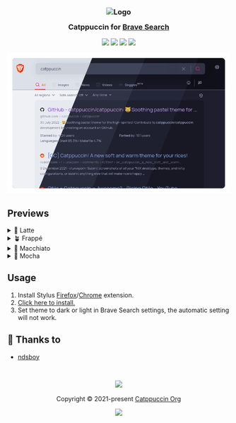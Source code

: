 <h3 align="center">
	<img src="https://raw.githubusercontent.com/catppuccin/catppuccin/main/assets/logos/exports/1544x1544_circle.png" width="100" alt="Logo"/><br/>
	<img src="https://raw.githubusercontent.com/catppuccin/catppuccin/main/assets/misc/transparent.png" height="30" width="0px"/>
	Catppuccin for <a href="https://search.brave.com">Brave Search</a>
	<img src="https://raw.githubusercontent.com/catppuccin/catppuccin/main/assets/misc/transparent.png" height="30" width="0px"/>
</h3>

<p align="center">
	<a href="https://github.com/catppuccin/brave-search/stargazers"><img src="https://img.shields.io/github/stars/catppuccin/brave-search?colorA=363a4f&colorB=b7bdf8&style=for-the-badge"></a>
	<a href="https://github.com/catppuccin/brave-search/issues"><img src="https://img.shields.io/github/issues/catppuccin/brave-search?colorA=363a4f&colorB=f5a97f&style=for-the-badge"></a>
	<a href="https://github.com/catppuccin/brave-search/contributors"><img src="https://img.shields.io/github/contributors/catppuccin/brave-search?colorA=363a4f&colorB=a6da95&style=for-the-badge"></a>
	<a href="https://github.com/catppuccin/brave-search/raw/main/catppuccin.user.css"><img src="https://img.shields.io/badge/stylus-install-cba6f7?colorA=363a4f&style=for-the-badge"></a>
</p>

<p align="center">
	<img src="https://github.com/catppuccin/brave-search/blob/main/assets/preview.png"/>
</p>

## Previews

<details>
<summary>🌻 Latte</summary>
<img src="https://github.com/catppuccin/brave-search/blob/main/assets/latte.png"/>
</details>
<details>
<summary>🪴 Frappé</summary>
<img src="https://github.com/catppuccin/brave-search/blob/main/assets/frappe.png"/>
</details>
<details>
<summary>🌺 Macchiato</summary>
<img src="https://github.com/catppuccin/brave-search/blob/main/assets/macchiato.png"/>
</details>
<details>
<summary>🌿 Mocha</summary>
<img src="https://github.com/catppuccin/brave-search/blob/main/assets/mocha.png"/>
</details>

## Usage

1. Install Stylus [Firefox](https://addons.mozilla.org/en-GB/firefox/addon/styl-us/)/[Chrome](https://chrome.google.com/webstore/detail/stylus/clngdbkpkpeebahjckkjfobafhncgmne) extension.
2. [Click here to install.](https://github.com/catppuccin/brave-search/raw/main/catppuccin.user.css)
3. Set theme to dark or light in Brave Search settings, the automatic setting will not work.

## 💝 Thanks to

- [ndsboy](https://github.com/ndsboy)

&nbsp;

<p align="center">
	<img src="https://raw.githubusercontent.com/catppuccin/catppuccin/main/assets/footers/gray0_ctp_on_line.svg?sanitize=true" />
</p>

<p align="center">
	Copyright &copy; 2021-present <a href="https://github.com/catppuccin" target="_blank">Catppuccin Org</a>
</p>

<p align="center">
	<a href="https://github.com/catppuccin/catppuccin/blob/main/LICENSE"><img src="https://img.shields.io/static/v1.svg?style=for-the-badge&label=License&message=MIT&logoColor=d9e0ee&colorA=363a4f&colorB=b7bdf8"/></a>
</p>
